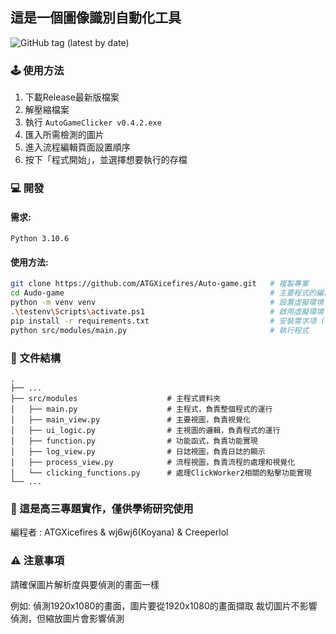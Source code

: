 ## 這是一個圖像識別自動化工具
![GitHub tag (latest by date)](https://img.shields.io/github/v/release/ATGXicefires/Auto-game)
### 🕹️ 使用方法

1. 下載Release最新版檔案
2. 解壓縮檔案
3. 執行 `AutoGameClicker v0.4.2.exe`
4. 匯入所需檢測的圖片
5. 進入流程編輯頁面設置順序
6. 按下「程式開始」，並選擇想要執行的存檔

### 💻 開發

#### 需求:

```
Python 3.10.6
```

#### 使用方法:
```bash
git clone https://github.com/ATGXicefires/Auto-game.git   # 複製專案
cd Audo-game                                              # 主要程式的編寫位置在 src/modules/
python -m venv venv                                       # 設置虛擬環境
.\testenv\Scripts\activate.ps1                            # 啟用虛擬環境
pip install -r requirements.txt                           # 安裝需求項 (請確保自己是使用python 3.10.6)
python src/modules/main.py                                # 執行程式
```
### 📁 文件結構
```
.
├── ...
├── src/modules                    # 主程式資料夾
│   ├── main.py                    # 主程式，負責整個程式的運行
│   ├── main_view.py               # 主要視圖，負責視覺化
│   ├── ui_logic.py                # 主視圖的邏輯，負責程式的運行
│   ├── function.py                # 功能函式，負責功能實現
│   ├── log_view.py                # 日誌視圖，負責日誌的顯示
│   ├── process_view.py            # 流程視圖，負責流程的處理和視覺化
│   └── clicking_functions.py      # 處理ClickWorker2相關的點擊功能實現
└── ...
```

### 🏫 這是高三專題實作，僅供學術研究使用

編程者 : ATGXicefires & wj6wj6(Koyana) & Creeperlol

### ⚠️ 注意事項

請確保圖片解析度與要偵測的畫面一樣

例如: 偵測1920x1080的畫面，圖片要從1920x1080的畫面擷取
裁切圖片不影響偵測，但縮放圖片會影響偵測
